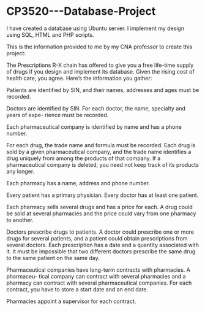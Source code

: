 # CP3520---Database-Project
I have created a database using Ubuntu server. I implement my design using SQL, HTML and PHP scripts.

This is the information provided to me by my CNA professor to create this project:

The Prescriptions R-X chain has offered to give you a free life-time supply of drugs if you design and implement its database. Given the rising cost of health care, you agree. Here’s the information you gather:

Patients are identified by SIN, and their names, addresses and ages must be recorded.

Doctors are identified by SIN. For each doctor, the name, specialty and years of expe- rience must be recorded.

Each pharmaceutical company is identified by name and has a phone number.

For each drug, the trade name and formula must be recorded. Each drug is sold by a given pharmaceutical company, and the trade name identifies a drug uniquely from among the products of that company. If a pharmaceutical company is deleted, you need not keep track of its products any longer.

Each pharmacy has a name, address and phone number.

Every patient has a primary physician. Every doctor has at least one patient.

Each pharmacy sells several drugs and has a price for each. A drug could be sold at several pharmacies and the price could vary from one pharmacy to another.

Doctors prescribe drugs to patients. A doctor could prescribe one or more drugs for several patients, and a patient could obtain prescriptions from several doctors. Each prescription has a date and a quantity associated with it. It must be impossible that two different doctors prescribe the same drug to the same patient on the same day.

Pharmaceutical companies have long-term contracts with pharmacies. A pharmaceu- tical company can contract with several pharmacies and a pharmacy can contract with several pharmaceutical companies. For each contract, you have to store a start date and an end date.

Pharmacies appoint a supervisor for each contract.
